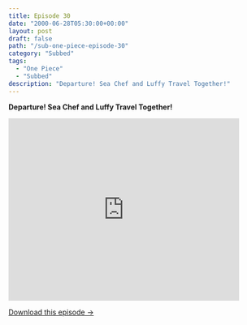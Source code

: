 ```yaml
---
title: Episode 30
date: "2000-06-28T05:30:00+00:00"
layout: post
draft: false
path: "/sub-one-piece-episode-30"
category: "Subbed"
tags:
  - "One Piece"
  - "Subbed"
description: "Departure! Sea Chef and Luffy Travel Together!"
---
```


**Departure! Sea Chef and Luffy Travel Together!**

<iframe width="640" height="360" src="https://www.fembed.com/v/mzvkr7wq1oq" frameborder="0" marginwidth=0 marginheight=0 scrolling=no allowfullscreen style="max-width:90%;"></iframe>

<a href="http://ouo.io/qs/eCodkFEQ?s=https://www.fembed.com/f/mzvkr7wq1oq" class="styled_a">Download this episode →</a>


